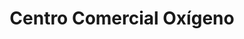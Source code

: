---
title: "Centro Comercial Oxígeno"
url: /san-francisco/centro-comercial-oxigeno/
shop: centro comercial
---